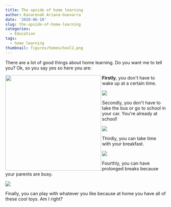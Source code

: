 ```yaml
---
title: The upside of home learning
author: Kavarenah Ariana-Guevarra
date: '2020-06-10'
slug: the-upside-of-home-learning
categories:
  - Education
tags:
  - home learning
thumbnail: figures/homeschool2.png
---
```


There are a lot of good things about home learning. Do you want me to tell you? Ok, so you say yes so here you are:

<img src="https://raw.githubusercontent.com/europa-ee/news/master/static/figures/homeschool1.png" width="300px" align="left" /> **Firstly**, you don't have to wake up at a certain time.



![](https://raw.githubusercontent.com/europa-ee/news/master/static/figures/homeschool1.png)

Secondly, you don't have to take the bus or go to school in your car. You're already at school!

![](https://raw.githubusercontent.com/europa-ee/news/master/static/figures/homeschool2.png)

Thirdly, you can take time with your breakfast.

![](https://raw.githubusercontent.com/europa-ee/news/master/static/figures/homeschool3.png)

Fourthly, you can have prolonged breaks because your parents are busy.

![](https://raw.githubusercontent.com/europa-ee/news/master/static/figures/homeschool4.png)

Finally, you can play with whatever you like because at home you have all of these cool toys. Am I right?

<br>
<br>
